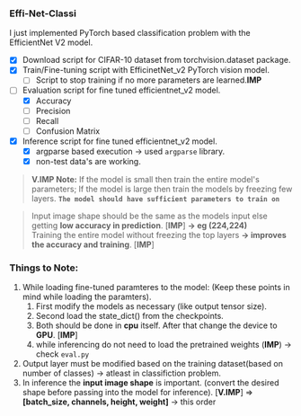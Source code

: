 ### Effi-Net-Classi
I just implemented PyTorch based classification problem with the EfficientNet V2 model.

- [X] Download script for CIFAR-10 dataset from torchvision.dataset package.
- [X] Train/Fine-tuning script with EfficinetNet_v2 PyTorch vision model.
  - [ ] Script to stop training if no more parameters are learned.**IMP**
- [ ] Evaluation script for fine tuned efficientnet_v2 model.
  - [X] Accuracy
  - [ ] Precision
  - [ ] Recall
  - [ ] Confusion Matrix
- [X] Inference script for fine tuned efficientnet_v2 model.
  - [X] argparse based execution -> used `argparse` library.
  - [X] non-test data's are working.

> **V.IMP Note:** If the model is small then train the entire model's parameters; If the model is large then train the models by freezing few layers. **`The model should have sufficient parameters to train on`** 

> Input image shape should be the same as the models input else getting **low accuracy in prediction**. [**IMP**] **-> eg (224,224)** <br>
> Training the entire model without freezing the top layers **-> improves the accuracy and training**. [**IMP**]

### Things to Note:
1. While loading fine-tuned paramteres to the model: (Keep these points in mind while loading the paramters).
   1. First modify the models as necessary (like output tensor size).
   2. Second load the state_dict() from the checkpoints.
   3. Both should be done in **cpu** itself. After that change the device to **GPU**. [**IMP**] 
   4. while inferencing do not need to load the pretrained weights (**IMP**) -> check `eval.py`
2. Output layer must be modified based on the training dataset(based on number of classes) -> atleast in classifiction problem.
3. In inference the **input image shape** is important. (convert the desired shape before passing into the model for inference). [**V.IMP**] => **[batch_size, channels, height, weight]** -> this order